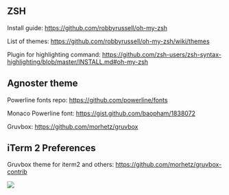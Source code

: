 ## ZSH

Install guide: https://github.com/robbyrussell/oh-my-zsh

List of themes: https://github.com/robbyrussell/oh-my-zsh/wiki/themes

Plugin for highlighting command: https://github.com/zsh-users/zsh-syntax-highlighting/blob/master/INSTALL.md#oh-my-zsh

## Agnoster theme

Powerline fonts repo: https://github.com/powerline/fonts

Monaco Powerline font: https://gist.github.com/baopham/1838072

Gruvbox: https://github.com/morhetz/gruvbox

## iTerm 2 Preferences

Gruvbox theme for iterm2 and others: https://github.com/morhetz/gruvbox-contrib

![](https://monosnap.com/file/TfT2Al997aNhU8YvCZMIjWoDq9CCgX.png)
